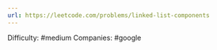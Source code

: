 ```yaml
---
url: https://leetcode.com/problems/linked-list-components
---
```


Difficulty: #medium
Companies: #google